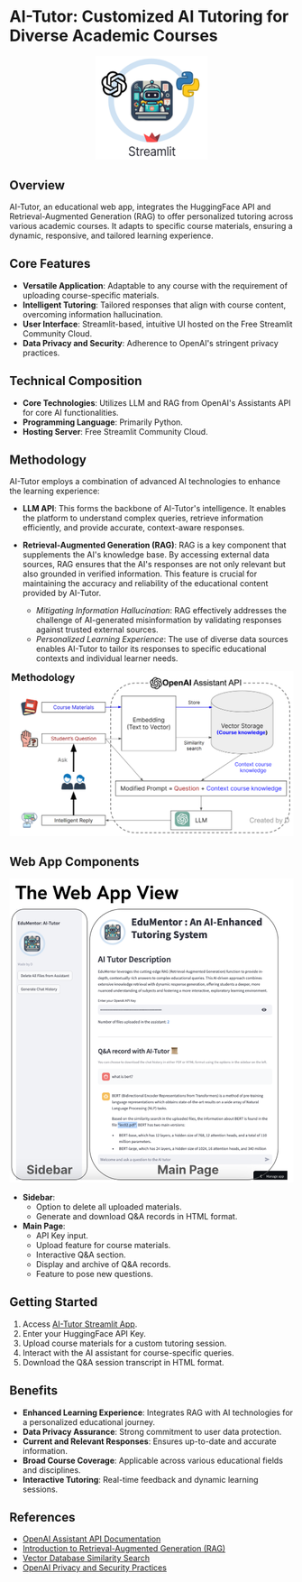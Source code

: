# AI-Tutor: Customized AI Tutoring for Diverse Academic Courses

<div align="center">
    <img src="sb_logo.png" alt="AI_Tutor" width="200"/>
</div>

## Overview
AI-Tutor, an educational web app, integrates the HuggingFace API and Retrieval-Augmented Generation (RAG) to offer personalized tutoring across various academic courses. It adapts to specific course materials, ensuring a dynamic, responsive, and tailored learning experience.

## Core Features
- **Versatile Application**: Adaptable to any course with the requirement of uploading course-specific materials.
- **Intelligent Tutoring**: Tailored responses that align with course content, overcoming information hallucination.
- **User Interface**: Streamlit-based, intuitive UI hosted on the Free Streamlit Community Cloud.
- **Data Privacy and Security**: Adherence to OpenAI's stringent privacy practices.

## Technical Composition
- **Core Technologies**: Utilizes LLM and RAG from OpenAI's Assistants API for core AI functionalities.
- **Programming Language**: Primarily Python.
- **Hosting Server**: Free Streamlit Community Cloud.

## Methodology
AI-Tutor employs a combination of advanced AI technologies to enhance the learning experience:

- **LLM API**: This forms the backbone of AI-Tutor's intelligence. It enables the platform to understand complex queries, retrieve information efficiently, and provide accurate, context-aware responses.

- **Retrieval-Augmented Generation (RAG)**: RAG is a key component that supplements the AI's knowledge base. By accessing external data sources, RAG ensures that the AI's responses are not only relevant but also grounded in verified information. This feature is crucial for maintaining the accuracy and reliability of the educational content provided by AI-Tutor.

  - *Mitigating Information Hallucination*: RAG effectively addresses the challenge of AI-generated misinformation by validating responses against trusted external sources.
  - *Personalized Learning Experience*: The use of diverse data sources enables AI-Tutor to tailor its responses to specific educational contexts and individual learner needs.

![Method](method.png)




## Web App Components
<div align="center">
    <img src="web_app_view.png" alt="AI_Tutor" width="700"/>
</div>

- **Sidebar**: 
  - Option to delete all uploaded materials.
  - Generate and download Q&A records in HTML format.
- **Main Page**: 
  - API Key input.
  - Upload feature for course materials.
  - Interactive Q&A section.
  - Display and archive of Q&A records.
  - Feature to pose new questions.

## Getting Started
1. Access [AI-Tutor Streamlit App](https://aitutor-gawywv3h6qfwzzvikfzkpl.streamlit.app/).
2. Enter your HuggingFace API Key.
3. Upload course materials for a custom tutoring session.
4. Interact with the AI assistant for course-specific queries.
5. Download the Q&A session transcript in HTML format.

## Benefits
- **Enhanced Learning Experience**: Integrates RAG with AI technologies for a personalized educational journey.
- **Data Privacy Assurance**: Strong commitment to user data protection.
- **Current and Relevant Responses**: Ensures up-to-date and accurate information.
- **Broad Course Coverage**: Applicable across various educational fields and disciplines.
- **Interactive Tutoring**: Real-time feedback and dynamic learning sessions.

## References
- [OpenAI Assistant API Documentation](https://platform.openai.com/docs/guides/assistants)
- [Introduction to Retrieval-Augmented Generation (RAG)](https://www.datastax.com/blog/2020/10/introducing-retrieval-augmented-generation-rag)
- [Vector Database Similarity Search](https://www.infoworld.com/article/3634357/what-is-vector-search-better-search-through-ai.html)
- [OpenAI Privacy and Security Practices](https://openai.com/security)
